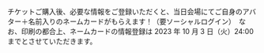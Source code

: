 チケットご購入後、必要な情報をご登録いただくと、当日会場にてご自身のアバター＋名前入りのネームカードがもらえます！（要ソーシャルログイン）　なお、印刷の都合上、ネームカードの情報登録は 2023 年 10 月 3 日（火）24:00 までとさせていただきます。
